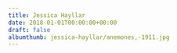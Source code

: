 ```yaml
---
title: Jessica Hayllar
date: 2018-01-01T00:00:00+00:00
draft: false
albumthumb: jessica-hayllar/anemones,-1911.jpg
---
```

